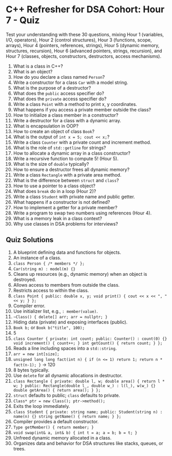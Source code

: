 # C++ Refresher for DSA Cohort: Hour 7 - Quiz

Test your understanding with these 30 questions, mixing Hour 1 (variables, I/O, operators), Hour 2 (control structures), Hour 3 (functions, scope, arrays), Hour 4 (pointers, references, strings), Hour 5 (dynamic memory, structures, recursion), Hour 6 (advanced pointers, strings, recursion), and Hour 7 (classes, objects, constructors, destructors, access mechanisms).

1. What is a class in C++?  
2. What is an object?  
3. How do you declare a class named `Person`?  
4. Write a constructor for a class `Car` with a model string.  
5. What is the purpose of a destructor?  
6. What does the `public` access specifier do?  
7. What does the `private` access specifier do?  
8. Write a class `Point` with a method to print x, y coordinates.  
9. What happens if you access a private member outside the class?  
10. How to initialize a class member in a constructor?  
11. Write a destructor for a class with a dynamic array.  
12. What is encapsulation in OOP?  
13. How to create an object of class `Book`?  
14. What is the output of `int x = 5; cout << x;`?  
15. Write a class `Counter` with a private count and increment method.  
16. What is the role of `std::getline` for strings?  
17. How to allocate a dynamic array in a class constructor?  
18. Write a recursive function to compute 5! (Hour 5).  
19. What is the size of `double` typically?  
20. How to ensure a destructor frees all dynamic memory?  
21. Write a class `Rectangle` with a private area method.  
22. What is the difference between `struct` and `class`?  
23. How to use a pointer to a class object?  
24. What does `break` do in a loop (Hour 2)?  
25. Write a class `Student` with private name and public getter.  
26. What happens if a constructor is not defined?  
27. How to implement a getter for a private member?  
28. Write a program to swap two numbers using references (Hour 4).  
29. What is a memory leak in a class context?  
30. Why use classes in DSA problems for interviews?

## Quiz Solutions
1. A blueprint defining data and functions for objects.  
2. An instance of a class.  
3. `class Person { /* members */ };`  
4. `Car(string m) : model(m) {}`  
5. Cleans up resources (e.g., dynamic memory) when an object is destroyed.  
6. Allows access to members from outside the class.  
7. Restricts access to within the class.  
8. `class Point { public: double x, y; void print() { cout << x << ", " << y; } };`  
9. Compiler error.  
10. Use initializer list, e.g., `: member(value)`.  
11. `~Class() { delete[] arr; arr = nullptr; }`  
12. Hiding data (private) and exposing interfaces (public).  
13. `Book b;` or `Book b("title", 100);`  
14. 5  
15. `class Counter { private: int count; public: Counter() : count(0) {} void increment() { count++; } int getCount() { return count; } };`  
16. Reads a line including spaces into a `std::string`.  
17. `arr = new int[size];`  
18. `unsigned long long fact(int n) { if (n <= 1) return 1; return n * fact(n-1); }` → 120  
19. 8 bytes typically.  
20. Use `delete` for all dynamic allocations in destructor.  
21. `class Rectangle { private: double l, w; double area() { return l * w; } public: Rectangle(double l_, double w_) : l(l_), w(w_) {} double getArea() { return area(); } };`  
22. `struct` defaults to public; `class` defaults to private.  
23. `Class* ptr = new Class(); ptr->method();`  
24. Exits the loop immediately.  
25. `class Student { private: string name; public: Student(string n) : name(n) {} string getName() { return name; } };`  
26. Compiler provides a default constructor.  
27. `Type getMember() { return member; }`  
28. `void swap(int& a, int& b) { int t = a; a = b; b = t; }`  
29. Unfreed dynamic memory allocated in a class.  
30. Organizes data and behavior for DSA structures like stacks, queues, or trees.